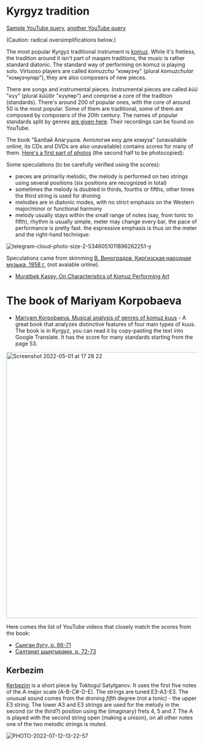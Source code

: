 Kyrgyz tradition
===

[Sample YouTube query](https://www.youtube.com/results?search_query=%D0%BA%D2%AF%D2%AF+%D0%BA%D0%BE%D0%BC%D1%83%D0%B7), [another YouTube query](https://www.youtube.com/results?search_query=%D0%BA%D0%BE%D0%BC%D1%83%D0%B7+%D0%BA%D2%AF%D2%AF%D0%BB%D3%A9%D1%80%D2%AF)

(Caution: radical oversimplifications below.)

The most popular Kyrgyz traditional instrument is [komuz](https://en.wikipedia.org/wiki/Komuz). While it's fretless, the tradition around it
isn't part of maqam traditions, the music is rather standard diatonic. The standard way of performing on komuz is playing solo. 
Virtuoso players are called _komuzchu_ "комузчу" (plural _komuzchular_ "комузчулар"), they are also composers of new pieces.

There are songs and instrumental pieces. Instrumental pieces are called _küü_ "күү" (plural _küülör_ "күүлөр") and comprise a core of the tradition (standards).
There's around 200 of popular ones, with the core of around 50 is the most popular. Some of them are traditional, some of them are composed
by composers of the 20th century. The names of popular standards split by genres [are given here](https://drive.google.com/drive/folders/10yVsZBPEoToMBBkdfk8wBOhoR9nSv9Dm?usp=sharing). Their recordings can be found on YouTube.

The book "Балбай Алагушов. Антология кюу для комуза" (unavailable online, its CDs and DVDs are also unavailable)
contains scores for many of them. [Here's a first part of photos](https://drive.google.com/drive/folders/1pRBe7Uew42iNw1EMOrnqL0HNyGZU3YNn?usp=sharing) (the second half to be photocopied):

Some speculations (to be carefully verified using the scores):
- pieces are primarily melodic, the melody is performed on two strings using several positions (six positions are recognized in total)
- sometimes the melody is doubled in thirds, fourths or fifths, other times the third string is used for droning
- melodies are in diatonic modes, with no strict emphasis on the Western major/minor or functional harmony
- melody usually stays within the small range of notes (say, from tonic to fifth), rhythm is usually simple, meter may change every bar, the pace of performance is pretty fast. the expressive emphasis is thus on the meter and the right-hand technique:

![telegram-cloud-photo-size-2-5346051011896262251-y](https://user-images.githubusercontent.com/1491908/179401261-ae457452-b394-4d77-9489-e7b9ba4a71d6.jpg)

Speculations came from skimming [В. Виноградов, Киргизская народная музыка, 1958 г.](https://drive.google.com/drive/folders/19Usu0xekX-lNvx--hN2c0ikXUfsxwWd5?usp=sharing) (not avaiable online).

- [Muratbek Kasey. On Characteristics of Komuz Performing Art](https://7universum.com/pdf/philology/6(40)/Kasey.pdf)

The book of Mariyam Korpobaeva
===

- [Mariyam Korpobaeva. Musical analysis of genres of komuz kuus](https://www.dropbox.com/s/nshdp0igcvk6str/Mariyam_Korpobaeva_Komuz_analysis.pdf?dl=0) - A great book that analyzes distinctive features of four main types of kuus. The book is in Kyrgyz, you can read it by copy-pasting the text into Google Translate. It has the score for many standards starting from the page 53.

<img width="700" alt="Screenshot 2022-05-01 at 17 28 22" src="https://user-images.githubusercontent.com/1491908/179390142-f91a98bd-d2ee-495f-b8c6-335565153a0f.jpg">

Here comes the list of YouTube videos that closely match the scores from the book:

- [Сынган бугу,  p. 66-71](https://www.youtube.com/watch?v=Fsv_q9bV1KI)
- [Салтанат шыңгырама, p. 72-73](https://youtu.be/IuScsqKFi6c?t=39)

Kerbezim
---

[Kerbezim](https://www.youtube.com/results?search_query=%D0%BA%D0%B5%D1%80%D0%B1%D0%B5%D0%B7%D0%B8%D0%BC) is a short piece by Toktogul Satylganov. It uses the first five notes of the A major scale (A-B-C#-D-E). The strings are tuned E3-A3-E3. The unusual sound comes from the droning *fifth* degree (not a tonic) - the upper E3 string. The lower A3 and E3 strings are used for the melody in the second (or the third?) position using the (imaginary) frets 4, 5 and 7. The A is played with the second string open (making a unison), on all other notes one of the two melodic strings is muted.


![PHOTO-2022-07-12-13-22-57](https://user-images.githubusercontent.com/1491908/179401149-018129b3-93ba-48ac-a02b-b769a7d39068.jpg)


